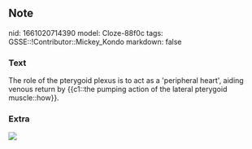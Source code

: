 ## Note
nid: 1661020714390
model: Cloze-88f0c
tags: GSSE::!Contributor::Mickey_Kondo
markdown: false

### Text
The role of the pterygoid plexus is to act as a 'peripheral heart', aiding venous return by {{c1::the pumping action of the lateral pterygoid muscle::how}}.

### Extra
<img src="Pterygoid-plexus-of-veins_1539320027256.png">
